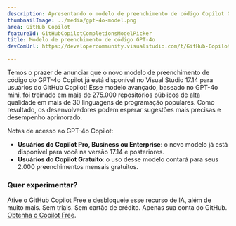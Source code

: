 ```yaml
---
description: Apresentando o modelo de preenchimento de código Copilot GPT-4o para oferecer preenchimentos de maior qualidade.
thumbnailImage: ../media/gpt-4o-model.png
area: GitHub Copilot
featureId: GitHubCopilotCompletionsModelPicker
title: Modelo de preenchimento de código GPT-4o
devComUrl: https://developercommunity.visualstudio.com/t/GitHub-Copilot-Lags-Behind-GPT-4o-in-Dev/10725256

---
```



Temos o prazer de anunciar que o novo modelo de preenchimento de código do GPT-4o Copilot já está disponível no Visual Studio 17.14 para usuários do GitHub Copilot! Esse modelo avançado, baseado no GPT-4o mini, foi treinado em mais de 275.000 repositórios públicos de alta qualidade em mais de 30 linguagens de programação populares. Como resultado, os desenvolvedores podem esperar sugestões mais precisas e desempenho aprimorado.

Notas de acesso ao GPT-4o Copilot:

- **Usuários do Copilot Pro, Business ou Enterprise**: o novo modelo já está disponível para você na versão 17.14 e posteriores.
- **Usuários do Copilot Gratuito**: o uso desse modelo contará para seus 2.000 preenchimentos mensais gratuitos.

### Quer experimentar?
Ative o GitHub Copilot Free e desbloqueie esse recurso de IA, além de muito mais.
Sem trials. Sem cartão de crédito. Apenas sua conta do GitHub. [Obtenha o Copilot Free](https://github.com/settings/copilot).
